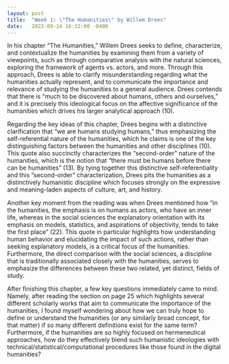 ```yaml
---
layout: post
title:  "Week 1: \"The Humanities\" by Willem Drees"
date:   2022-09-14 16:32:00 -0400
---
```


In his chapter “The Humanities,” Willem Drees seeks to define, characterize, and contextualize the humanities by examining them from a variety of viewpoints, such as through comparative analysis with the natural sciences, exploring the framework of agents vs. actors, and more. Through this approach, Drees is able to clarify misunderstanding regarding what the humanities actually represent, and to communicate the importance and relevance of studying the humanities to a general audience. Drees contends that there is “much to be discovered about humans, others and ourselves,” and it is precisely this ideological focus on the affective significance of the humanities which drives his larger analytical approach (10).

Regarding the key ideas of this chapter, Drees begins with a distinctive clarification that “we are humans studying humans,” thus emphasizing the self-referential nature of the humanities, which he claims is one of the key distinguishing factors between the humanities and other disciplines (10). This quote also succinctly characterizes the “second-order” nature of the humanities, which is the notion that “there must be humans before there can be humanities” (13). By tying together this distinctive self-referentiality and this “second-order” characterization, Drees pits the humanities as a distinctively humanistic discipline which focuses strongly on the expressive and meaning-laden aspects of culture, art, and history.

Another key moment from the reading was when Drees mentioned how “in the humanities, the emphasis is on humans as actors, who have an inner life, whereas in the social sciences the explanatory orientation with its emphasis on models, statistics, and aspirations of objectivity, tends to take the first place” (22). This quote in particular highlights how understanding human behavior and elucidating the impact of such actions, rather than seeking explanatory models, is a critical focus of the humanities. Furthermore, the direct comparison with the social sciences, a discipline that is traditionally associated closely with the humanities, serves to emphasize the differences between these two related, yet distinct, fields of study.

After finishing this chapter, a few key questions immediately came to mind. Namely, after reading the section on page 25 which highlights several different scholarly works that aim to communicate the importance of the humanities, I found myself wondering about how we can truly hope to define or understand the humanities (or any similarly broad concept, for that matter) if so many different definitions exist for the same term? Furthermore, if the humanities are so highly focused on hermeneutical approaches, how do they effectively blend such humanistic ideologies with technical/statistical/computational procedures like those found in the digital humanities?